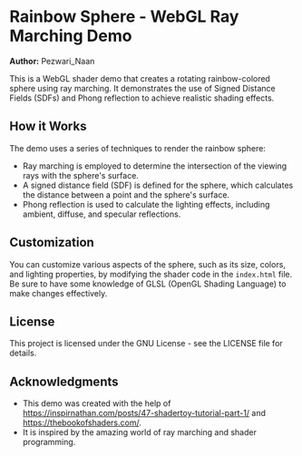 # Rainbow Sphere - WebGL Ray Marching Demo

**Author:** Pezwari_Naan

This is a WebGL shader demo that creates a rotating rainbow-colored sphere using ray marching. It demonstrates the use of Signed Distance Fields (SDFs) and Phong reflection to achieve realistic shading effects.

## How it Works

The demo uses a series of techniques to render the rainbow sphere:

- Ray marching is employed to determine the intersection of the viewing rays with the sphere's surface.
- A signed distance field (SDF) is defined for the sphere, which calculates the distance between a point and the sphere's surface.
- Phong reflection is used to calculate the lighting effects, including ambient, diffuse, and specular reflections.

## Customization

You can customize various aspects of the sphere, such as its size, colors, and lighting properties, by modifying the shader code in the `index.html` file. Be sure to have some knowledge of GLSL (OpenGL Shading Language) to make changes effectively.

## License

This project is licensed under the GNU License - see the LICENSE file for details.

## Acknowledgments

- This demo was created with the help of https://inspirnathan.com/posts/47-shadertoy-tutorial-part-1/ and https://thebookofshaders.com/.
- It is inspired by the amazing world of ray marching and shader programming.

